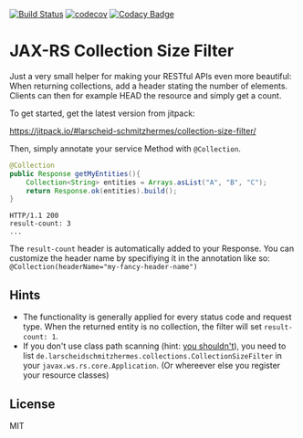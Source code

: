 [![Build Status](https://travis-ci.org/larscheid-schmitzhermes/collection-size-filter.svg?branch=master)](https://travis-ci.org/larscheid-schmitzhermes/collection-size-filter)
[![codecov](https://codecov.io/gh/larscheid-schmitzhermes/collection-size-filter/branch/master/graph/badge.svg)](https://codecov.io/gh/larscheid-schmitzhermes/collection-size-filter)
[![Codacy Badge](https://api.codacy.com/project/badge/Grade/1543b17855c146ad9d6881585d88220a)](https://www.codacy.com/app/tobilarscheid/collection-size-filter?utm_source=github.com&amp;utm_medium=referral&amp;utm_content=larscheid-schmitzhermes/collection-size-filter&amp;utm_campaign=Badge_Grade)

# JAX-RS Collection Size Filter

Just a very small helper for making your RESTful APIs even more beautiful: When returning collections, add a header stating the number of elements. Clients can then for example HEAD the resource and simply get a count.

To get started, get the latest version from jitpack:

https://jitpack.io/#larscheid-schmitzhermes/collection-size-filter/

Then, simply annotate your service Method with `@Collection`.

```java
@Collection
public Response getMyEntities(){
    Collection<String> entities = Arrays.asList("A", "B", "C");
    return Response.ok(entities).build();
}
```

```HTTP
HTTP/1.1 200
result-count: 3
...
```

The `result-count` header is automatically added to your Response. You can customize the header name by specifiying it in the annotation like so: `@Collection(headerName="my-fancy-header-name")`

## Hints
  - The functionality is generally applied for every status code and request type. When the returned entity is no collection, the filter will set `result-count: 1`.
  - If you don't use class path scanning (hint: [you shouldn't]), you need to list `de.larscheidschmitzhermes.collections.CollectionSizeFilter` in your `javax.ws.rs.core.Application`. (Or whereever else you register your resource classes)

License
----

MIT

   [you shouldn't]: <https://blogs.oracle.com/japod/entry/when_to_use_jax_rs>
